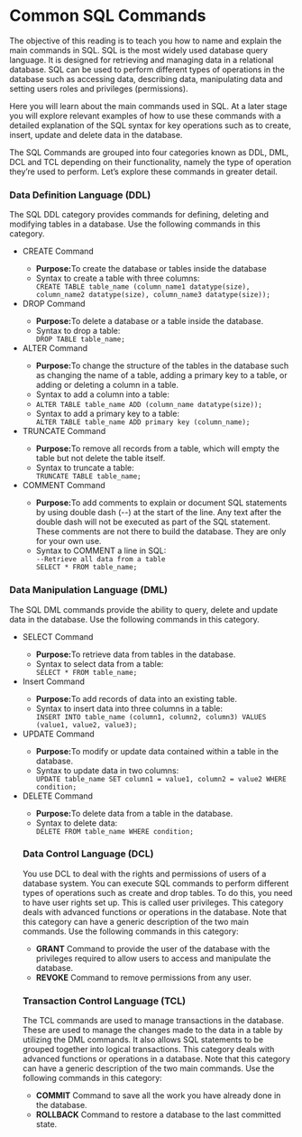 <h1>Common SQL Commands</h1>

<p>The objective of this reading is to teach you how to name and explain the main commands in SQL. SQL is the most widely used database query language. It is designed for retrieving and managing data in a relational database. SQL can be used to perform different types of operations in the database such as accessing data, describing data, manipulating data and setting users roles and privileges (permissions).</p>

<p>Here you will learn about the main commands used in SQL. At a later stage you will explore relevant examples of how to use these commands with a detailed explanation of the SQL syntax for key operations such as to create, insert, update and delete data in the database.</p> 

<p>The SQL Commands are grouped into four categories known as DDL, DML, DCL and TCL depending on their functionality, namely the type of operation they’re used to perform.  Let’s explore these commands in greater detail.</p>


<h3>Data Definition Language (DDL)</h3>
<p>The SQL DDL category provides commands for defining, deleting and modifying tables in a database. Use the following commands in this category.</p>

<ul>
<li>CREATE Command</li>
    <ul>
        <li><strong>Purpose:</strong>To create the database or tables inside the database</li>
        <li>Syntax to create a table with three columns:</li>
        <code>CREATE TABLE table_name (column_name1 datatype(size), column_name2 datatype(size), column_name3 datatype(size));</code>
    </ul>
<li>DROP Command</li>
    <ul>
        <li><strong>Purpose:</strong>To delete a database or a table inside the database.</li>
        <li>Syntax to drop a table:</li>
        <code>DROP TABLE table_name;</code>
    </ul>
<li>ALTER Command</li>
    <ul>
        <li><strong>Purpose:</strong>To change the structure of the tables in the database such as changing the name of a table, adding a primary key to a table, or adding or deleting a column in a table.</li>
        <li>Syntax to add a column into a table:</li>
        <li><code>ALTER TABLE table_name ADD (column_name datatype(size));</code></li>
        <li>Syntax to add a primary key to a table:</li>
        <code>ALTER TABLE table_name ADD primary key (column_name);</code>
    </ul>
<li>TRUNCATE Command</li>
    <ul>
        <li><strong>Purpose:</strong>To remove all records from a table, which will empty the table but not delete the table itself.</li>
        <li>Syntax to truncate a table:</li>
        <code>TRUNCATE TABLE table_name;</code>
    </ul>
<li>COMMENT Command</li>
    <ul>
        <li><strong>Purpose:</strong>To add comments to explain or document SQL statements by using double dash (--) at the start of the line. Any text after the double dash will not be executed as part of the SQL statement. These comments are not there to build the database. They are only for your own use.</li>
        <li>Syntax to COMMENT a line in SQL:</li>
        <code>--Retrieve all data from a table
SELECT * FROM table_name;</code>
    </ul>
</ul>

<h3>Data Manipulation Language (DML)</h3>
<p>The SQL DML commands provide the ability to query, delete and update data in the database.  Use the following commands in this category.</p>

<ul>
<li>SELECT Command</li>
    <ul>
        <li><strong>Purpose:</strong>To retrieve data from tables in the database.</li>
        <li>Syntax to select data from a table:</li>
        <code>SELECT * FROM table_name;</code>
    </ul>
<li>Insert Command</li>
    <ul>
        <li><strong>Purpose:</strong>To add records of data into an existing table.</li>
        <li>Syntax to insert data into three columns in a table:</li>
        <code>INSERT INTO table_name (column1, column2, column3) VALUES (value1, value2, value3);</code>
    </ul>
<li>UPDATE Command</li>
    <ul>
        <li><strong>Purpose:</strong>To modify or update data contained within a table in the database.</li>
        <li>Syntax to update data in two columns:</li>
        <code>UPDATE table_name SET column1 = value1, column2 = value2 WHERE condition;</code>
    </ul>
<li>DELETE Command</li>
    <ul>
        <li><strong>Purpose:</strong>To delete data from a table in the database.</li>
        <li>Syntax to delete data:</li>
        <code>DELETE FROM table_name WHERE condition;</code>
    </ul>

<h3>Data Control Language (DCL)</h3>
<p>You use DCL to deal with the rights and permissions of users of a database system. You can execute SQL commands to perform different types of operations such as create and drop tables. To do this, you need to have user rights set up. This is called user privileges. This category deals with advanced functions or operations in the database. Note that this category can have a generic description of the two main commands. Use the following commands in this category:</p>

<ul>
    <li><strong>GRANT</strong> Command to provide the user of the database with the privileges required to allow users to access and manipulate the database.</li>
    <li><strong>REVOKE</strong> Command to remove permissions from any user.</li>
</ul>

<h3>Transaction Control Language (TCL)</h3>
<p>The TCL commands are used to manage transactions in the database. These are used to manage the changes made to the data in a table by utilizing the DML commands. It also allows SQL statements to be grouped together into logical transactions. This category deals with advanced functions or operations in a database. Note that this category can have a generic description of the two main commands. Use the following commands in this category:</p>

<ul>
    <li><strong>COMMIT</strong> Command to save all the work you have already done in the database.</li>
     <li><strong>ROLLBACK</strong> Command to restore a database to the last committed state.</li>
<ul>